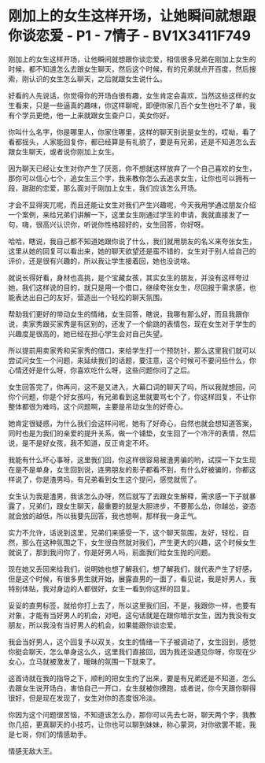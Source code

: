# 刚加上的女生这样开场，让她瞬间就想跟你谈恋爱 - P1 - 7情子 - BV1X3411F749

刚加上的女生这样开场，让他瞬间就想跟你谈恋爱，相信很多兄弟在刚加上女生的时候，都不知道怎么去跟女生聊天，然后这个时候，有的兄弟就点开百度，然后搜索，刚认识的女生怎么聊天，之后就跟女生说什么。

好看的人先说话，你觉得你的开场白很有趣，女生肯定会喜欢，当然这些这样的女生看来，只是一些逼真的趣味，你这样聊呢，即便你家几百个女生也吐不了单，我有个学员更绝，他一上来就跟女生查户口，美女你好。

你叫什么名字，你是哪里人，你家住哪里，这样的聊天别说是女生的，哎呦，看了看都摇头，人家能回复你，都已经算是有礼貌了，要是有兄弟，还是不知道怎么去跟女生聊天，或者说你刚加上女生。

因为聊天已经让女生对你产生了厌恶，你不想就这样放弃了一个自己喜欢的女生，那你可以信心七个，追女生三个字，我来教你怎么去追求女生，让你也可以拥有一段，甜甜的恋爱，那么面对于刚加上女生，我们应该怎么开场。

才会不显得突兀呢，而且还能让女生对我们产生兴趣呢，今天我用学通过朋友介绍一个案例，来给兄弟们讲解一下，这里女生刚通过学生的申请，我就直接发了一句，嗨，很高兴认识你，听说你性格超好的，女生回答，你好呀。

哈哈，瞎说，我自己都不知道她跟你说了什么，我们就用朋友的名义来夸张女生，这里从她的回复可以看出来，她的聊天欲望还是蛮不错的，女生对于别人给自己的评价，还是很有兴趣的，所以我让学生接着回，她也没说啥。

就说长得好看，身材也高挑，是个宝藏女孩，其实女生的朋友，并没有这样夸过她，我们这样说的目的，就只是用一个借口，继续夸张女生，尽回报于需求感，也能表达出自己的友好，营造出一个轻松的聊天氛围。

帮助我们更好的带动女生的情绪，女生回答，瞎说，我哪有那么好，而且我跟你说，卖家秀跟买家秀是有区别的，还发了一个偷跳的表情包，现在女生对于学生的兴趣度是很高的，她已经在担心学生会对自己失望。

所以提前用卖家秀和买家秀的借口，来给学生打一个预防针，那么这里我们就可以尝试问女生一个问题，来延续我们的话题，要注意，这个时候可不要问些什么，你心情还好是什么呀，你喜欢吃什么呀，这些问题你问了之后。

女生回答完了，你再问，这不是又进入，大幕口词的聊天了吗，所以我就想回，问你个问题，你是个好女孩吗，有兄弟看到这里就要骂七个了，你这样回复，不让你整体都很为难吗，这个问题啊，主要是吊动女生的好奇心。

她肯定很疑惑，为什么我们会这样问呢，她有了好奇心，自然也就会想知道答案，同时也是为我们的亲爱的提升关系，做一个铺垫，女生回了一个冷汗的表情，然后说，是不是好女孩，我不知道，反正肯定不坏。

我能有什么坏心事呀，这里我们回，你这样很容易被渣男骗的哟，试探一下女生现在是不是单身，女生回到说，连男朋友的影子都看不到，有什么好被骗的，你都这样说了，你是渣男吗，有兄弟看到女生这个提问，感觉就慌了。

女生认为我是渣男，我该怎么办呀，然后就写了去跟女生解释，需求感一下子就暴露了，兄弟们，跟女生聊天，最重要的就是大胆进步，不要那么怂，你越怂，姿态就会放的越低，所以我要先回答，我也想啊，那样我一身正气。

实力不允许，话说到这里，兄弟们来感受一下，这个聊天氛围，友好，轻松，自然，那么在这种氛围之下，女生很自然就对我们，产生更大的兴趣，这个时候女生就说了，那到我问你了，你是好男人吗，前面我们给女生抛的问题。

现在她又丢回来给我们，说明她也想了解我们，想了解我们，就代表产生了好感，但是这个时候，有很多男生就开始，展露直男的一面了，看见说，我是好男人，我特别体贴，我对身边的人都很好，女生一看到你这样的回复。

妥妥的直男标签，就给你打上去了，所以这里我们回，不是，我跟你一样，也要有对象，才能有当好男人的机会，对吧，这句话就是在跟你暗示女生，因为我没有女朋友，所以我没有当好男人的机会，如果能跟你谈恋爱。

我会当好男人，这个回复予以双关，女生的情绪一下子被调动了，女生回到，感觉你挺会聊天，怎么单身这么久，这里我们直接回，因为我还没遇见你呀，你现在少女心，立马就被激发了，暧昧的氛围一下就来了。

这首诗就在我的指导之下，顺利的把女生约了出来，要是有兄弟还是不知道，怎么去跟女生说开场白，害怕自己一开口，女生就被你撩跑，或者说，你今天跟你聊得很好，但是现在发现了，女生对你的态度很冷淡。

你因为这个问题很苦恼，不知道该怎么办，那你可以先去七哥，聊天两个字，我教你几招，更真聊天的小技巧，让你也可以聊到妹妹，称心蒙洞，对你欲罢不能，我是七哥，你们的情感助手。

情感无敌大王。